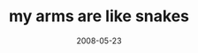 ---
layout: base.njk
title : 'my arms are like snakes' 
view_title : 'my arms are like snakes' 
year : '2008' 
date : '2008-05-23' 
img_file : '/drawing/myarmsarelikesnakes.jpg' 
html_file : 'myarmsarelikesnakes' 
next_html : 'itwasfun.html' 
year_order : '217' 
permalink : "title/{{html_file}}.html"
---